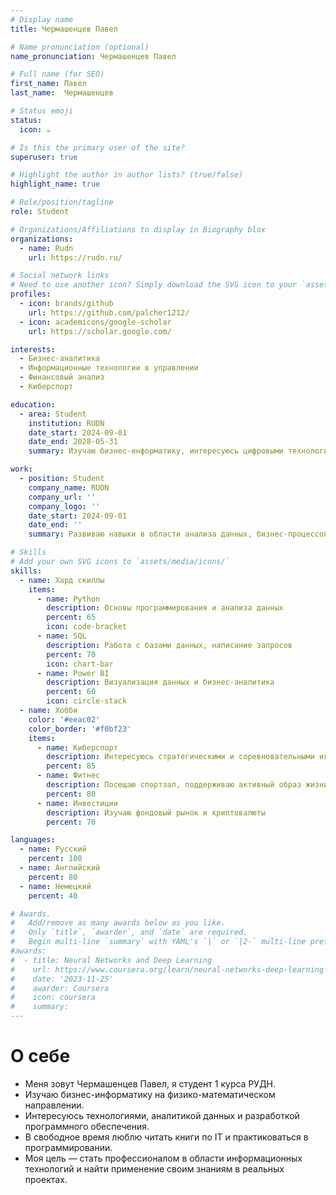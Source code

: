 ```yaml
---
# Display name
title: Чермашенцев Павел

# Name pronunciation (optional)
name_pronunciation: Чермашенцев Павел

# Full name (for SEO)
first_name: Павел
last_name:  Чермашенцев

# Status emoji
status:
  icon: ☕️

# Is this the primary user of the site?
superuser: true

# Highlight the author in author lists? (true/false)
highlight_name: true

# Role/position/tagline
role: Student

# Organizations/Affiliations to display in Biography blox
organizations:
  - name: Rudn
    url: https://rudn.ru/

# Social network links
# Need to use another icon? Simply download the SVG icon to your `assets/media/icons/` folder.
profiles:
  - icon: brands/github
    url: https://github.com/palcher1212/
  - icon: academicons/google-scholar
    url: https://scholar.google.com/

interests: 
  - Бизнес-аналитика
  - Информационные технологии в управлении
  - Финансовый анализ
  - Киберспорт

education:
  - area: Student
    institution: RUDN
    date_start: 2024-09-01
    date_end: 2028-05-31
    summary: Изучаю бизнес-информатику, интересуюсь цифровыми технологиями в бизнесе, анализом данных и автоматизацией процессов.

work:
  - position: Student
    company_name: RUDN
    company_url: ''
    company_logo: ''
    date_start: 2024-09-01
    date_end: ''
    summary: Развиваю навыки в области анализа данных, бизнес-процессов и IT-менеджмента.

# Skills
# Add your own SVG icons to `assets/media/icons/`
skills:
  - name: Хард скиллы
    items:
      - name: Python
        description: Основы программирования и анализа данных
        percent: 65
        icon: code-bracket
      - name: SQL
        description: Работа с базами данных, написание запросов
        percent: 70
        icon: chart-bar
      - name: Power BI
        description: Визуализация данных и бизнес-аналитика
        percent: 60
        icon: circle-stack
  - name: Хобби
    color: '#eeac02'
    color_border: '#f0bf23'
    items:
      - name: Киберспорт
        description: Интересуюсь стратегическими и соревновательными играми
        percent: 85
      - name: Фитнес
        description: Посещаю спортзал, поддерживаю активный образ жизни
        percent: 80
      - name: Инвестиции
        description: Изучаю фондовый рынок и криптовалюты
        percent: 70

languages:
  - name: Русский
    percent: 100
  - name: Английский
    percent: 80
  - name: Немецкий
    percent: 40

# Awards.
#   Add/remove as many awards below as you like.
#   Only `title`, `awarder`, and `date` are required.
#   Begin multi-line `summary` with YAML's `|` or `|2-` multi-line prefix and indent 2 spaces below.
#awards:
#  - title: Neural Networks and Deep Learning
#    url: https://www.coursera.org/learn/neural-networks-deep-learning
#    date: '2023-11-25'
#    awarder: Coursera
#    icon: coursera
#    summary: 
---
```


# О себе

- Меня зовут Чермашенцев Павел, я студент 1 курса РУДН.  
- Изучаю бизнес-информатику на физико-математическом направлении.  
- Интересуюсь технологиями, аналитикой данных и разработкой программного обеспечения.  
- В свободное время люблю читать книги по IT и практиковаться в программировании.  
- Моя цель — стать профессионалом в области информационных технологий и найти применение своим знаниям в реальных проектах.  
